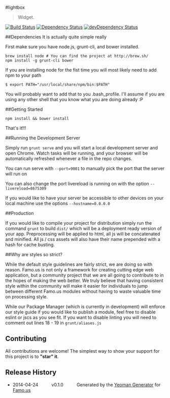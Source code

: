 #lightbox
> Widget.

[![Build Status](https://travis-ci.org/charosez/lightbox.svg?branch=master)](https://travis-ci.org/charosez/lightbox) [![Dependency Status](https://david-dm.org/charosez/lightbox.svg)](https://david-dm.org/charosez/lightbox) [![devDependency Status](https://david-dm.org/charosez/lightbox.svg)](https://david-dm.org/charosez/lightbox#info=devDependencies)

##Dependencies
It is actually quite simple really

First make sure you have node.js, grunt-cli, and bower installed.

```
brew install node # You can find the project at http://brew.sh/
npm install -g grunt-cli bower
```

If you are installing node for the fist time you will most likely need to add npm to your path

```
$ export PATH="/usr/local/share/npm/bin:$PATH"
```

You will probably want to add that to you .bash_profile.  I'll assume if you are using any other shell that you know what you are doing already :P

##Getting Started

```
npm install && bower install
```

That's it!!!

##Running the Development Server

Simply run ```grunt serve``` and you will start a local development server and open Chrome.  Watch tasks will be running, and your browser will be automatically refreshed whenever a file in the repo changes.

You can run serve with ```--port=9001``` to manually pick the port that the server will run on

You can also change the port livereload is running on with the option ```--livereload=8675309```

If you would like to have your server be accessible to other devices on your local machine use the options ```--hostname=0.0.0.0```

##Production

If you would like to compile your project for distribution simply run the command ```grunt``` to build ```dist/``` which will be a deployment ready version of your app.  Preprocessing will be applied to html, all js will be concatenated and minified.  All js / css assets will also have their name prepended with a hash for cache busting.

##Why are styles so strict?

While the default style guidelines are fairly strict, we are doing so with reason.  Famo.us is not only a framework for creating cutting edge web application, but a community project that we are all going to contribute to in the hopes of making the web better.  We truly believe that having consistent style within the community will make it easier for individuals to jump between different Famo.us modules without having to waste valuable time on processing style.

While our Package Manager (which is currently in development) will enforce our style guide if you would like to publish a module, feel free to disable eslint or jscs as you see fit.  If you want to disable linting you will need to comment out lines 18 - 19 in ```grunt/aliases.js```

## Contributing
All contributions are welcome! The simplest way to show your support for this project is to **"star" it**.

## Release History
 * 2014-04-24   v0.1.0   Generated by the [Yeoman Generator](https://github.com/famous/generator-famous) for [Famo.us](http://famo.us)